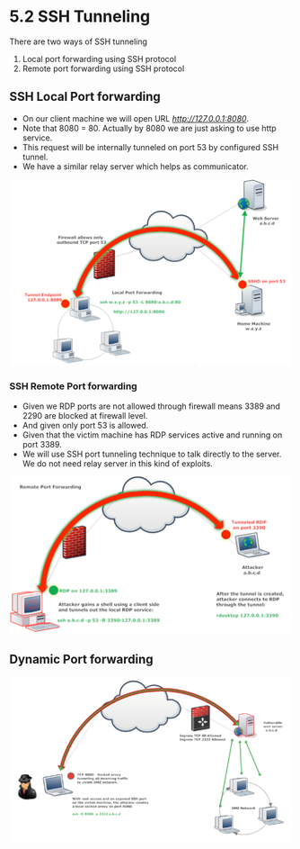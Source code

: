 # 5.2 SSH Tunneling

There are two ways of SSH tunneling

1. Local port forwarding using SSH protocol
2. Remote port forwarding using SSH protocol

## SSH Local Port forwarding

* On our client machine we will open URL _http://127.0.0.1:8080_.
* Note that 8080 = 80. Actually by 8080 we are just asking to use http service.
* This request will be internally tunneled on port 53 by configured SSH tunnel.
* We have a similar relay server which helps as communicator.

![](../.gitbook/assets/image%20%2810%29.png)

### SSH Remote Port forwarding

* Given we RDP ports are not allowed through firewall means 3389 and 2290 are blocked at firewall level.
* And given only port 53 is allowed.
* Given that the victim machine has RDP services active and running on port 3389.
* We will use SSH port tunneling technique to talk directly to the server. We do not need relay server in this kind of exploits.

![](../.gitbook/assets/image%20%2821%29.png)

## Dynamic Port forwarding

![](../.gitbook/assets/image%20%2823%29.png)

